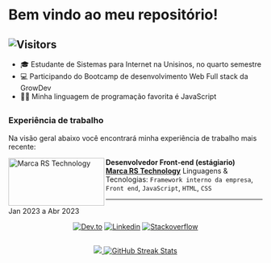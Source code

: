  # Bem vindo ao meu repositório!

 ##  ![Visitors](https://visitor-badge.glitch.me/badge?page_id=jonas-amilton&left_color=green&right_color=red)

<ul>
  <li>🎓 Estudante de Sistemas para Internet na Unisinos, no quarto semestre</li>
  <li>💻 Participando do Bootcamp de desenvolvimento Web Full stack da GrowDev</li>
  <li>🧑‍💻 Minha linguagem de programação favorita é JavaScript</li>
</ul>

 ##

### Experiência de trabalho
Na visão geral abaixo você encontrará minha experiência de trabalho mais recente:

[<img align="left" height="95px" width="190px" alt="Marca RS Technology" src="https://www.marcars.com.br/templates/img/logo-marca-rs.png"/>](https://rocketseat.com.br/)

**Desenvolvedor Front-end (estágiario)** \
[**Marca RS Technology**](https://www.marcars.com.br/)
Linguagens & Tecnologias: `Framework interno da empresa`, `Front end`, `JavaScript`, `HTML`, `CSS`
<hr>
Jan 2023 a Abr 2023
<br/>

<div align="center"> 
 
 <a href="https://dev.to/jonasamilton" target="_blank"><img src="https://img.shields.io/badge/dev.to-0A0A0A?style=for-the-flat&logo=dev.to&logoColor=white" alt="Dev.to" /></a>
  <a href="https://www.linkedin.com/in/jonas-ag-silva/" target="_blank"><img src="https://img.shields.io/badge/LinkedIn-blue?style=flat&logo=linkedin&labelColor=blue" alt="Linkedin" /></a>
 <a href="https://stackoverflow.com/users/20708881/jonas-silva" target="_blank"><img src="https://img.shields.io/badge/Stack_Overflow-FE7A16?style=for-the-flat&logo=stack-overflow&logoColor=white" alt="Stackoverflow" /></a>
<!--  <a href="https://www.twitch.tv/techjonas" target="_blank"><img src="https://img.shields.io/badge/Twitch-9146FF?style=for-the-flat&logo=twitch&logoColor=white" alt="Twitch" /></a>
 <a href="https://www.youtube.com/channel/UCENSb4uzt2RI-N-JKk6CMjw" target="_blank"><img src="https://img.shields.io/badge/YouTube-FF0000?style=for-the-flat&logo=youtube&logoColor=white" alt="Youtube" /></a> -->
 
</div>

##

<div align="center">
<a href="https://github.com/jonas-amilton">
<img src="https://github-readme-stats.vercel.app/api/top-langs/?username=jonas-amilton&layout=compact&langs_count=7&theme=radical"/>
<img src="https://github-readme-streak-stats.herokuapp.com/?user=jonas-amilton&theme=radical&date_format=j%20M%5B%20Y%5D&currStreakLabel=6FDA44&fire=6FDA44&ring=6FDA44" alt="GitHub Streak Stats"/>
</div>
